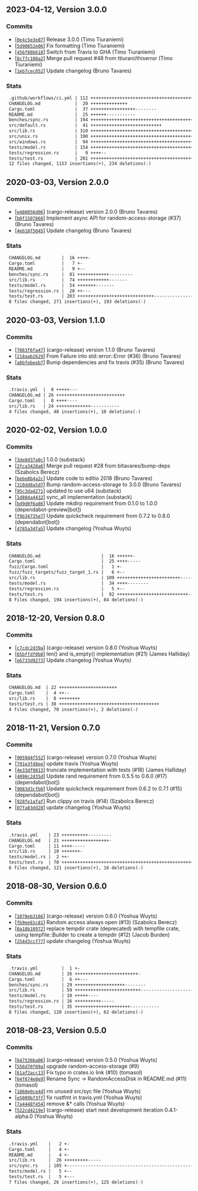 ## 2023-04-12, Version 3.0.0
### Commits
- [[`0e4c5e3e87`](https://github.com/datrs/random-access-disk/commit/0e4c5e3e8776b5beb860d7a0507cac4a86fa5557)] Release 3.0.0 (Timo Tiuraniemi)
- [[`5d90852e06`](https://github.com/datrs/random-access-disk/commit/5d90852e06c0c2666690cbd9ea2f050d73acf06c)] Fix formatting (Timo Tiuraniemi)
- [[`456f88b618`](https://github.com/datrs/random-access-disk/commit/456f88b6189a45fdd8ee62df8272a95eadf3a0d7)] Switch from Travis to GHA (Timo Tiuraniemi)
- [[`8c77c108a2`](https://github.com/datrs/random-access-disk/commit/8c77c108a225951f85719b8503026a74c1ec5ce3)] Merge pull request #48 from ttiurani/thiserror (Timo Tiuraniemi)
- [[`1eb7cec052`](https://github.com/datrs/random-access-disk/commit/1eb7cec052d8782f001e2150b45f6bc544e38c77)] Update changelog (Bruno Tavares)

### Stats
```diff
 .github/workflows/ci.yml | 112 ++++++++++++++++++++++++++++++++++++++++++++++++++++++++++++++++++++++++++
 CHANGELOG.md             |  20 ++++++++++++++
 Cargo.toml               |  37 +++++++++++++++++--------
 README.md                |  25 ++++++-----------
 benches/sync.rs          | 194 +++++++++++++++++++++++++++++++++++++++++++++++++++++++++++++++++++++++++++++++++++++++++---------------------------------------
 src/default.rs           |  41 +++++++++++++++++++++++++++
 src/lib.rs               | 310 ++++++++++++++++++++++++++++++++++++++++++++++++++++++++++++++++++++++++++++++++++++++++++++++++++++++++++++++++++++++++++++++++++++++++++++++++++++++++++++++++++++++++-------------------------------------
 src/unix.rs              | 190 ++++++++++++++++++++++++++++++++++++++++++++++++++++++++++++++++++++++++++++++++++++++++++++++++++++++++++++++++++++++++++++++
 src/windows.rs           |  94 ++++++++++++++++++++++++++++++++++++++++++++++++++++++++++++++
 tests/model.rs           | 154 +++++++++++++++++++++++++++++++++++++++++++++++++++++++++++++++++++++---------------------------------
 tests/regression.rs      |   9 ++++--
 tests/test.rs            | 201 ++++++++++++++++++++++++++++++++++++++++++++++++++++++++++++++++++++++++++++++++++++++++++++++++++++++++++---------------------------
 12 files changed, 1153 insertions(+), 234 deletions(-)
```


## 2020-03-03, Version 2.0.0
### Commits
- [[`e480856d06`](https://github.com/datrs/random-access-disk/commit/e480856d06af1357f33ef7bf826373c169df83d2)] (cargo-release) version 2.0.0 (Bruno Tavares)
- [[`b0f1507868`](https://github.com/datrs/random-access-disk/commit/b0f15078689fbfd379aa249ff45bf28be54f2249)] Implement async API for random-access-storage (#37) (Bruno Tavares)
- [[`4eb18f5045`](https://github.com/datrs/random-access-disk/commit/4eb18f50458df30da747cbef7380704d2c7791d1)] Update changelog (Bruno Tavares)

### Stats
```diff
 CHANGELOG.md        |  16 ++++-
 Cargo.toml          |   7 +-
 README.md           |   9 +--
 benches/sync.rs     |  81 ++++++++++++---------
 src/lib.rs          |  74 ++++++++++++-------
 tests/model.rs      |  54 +++++++-------
 tests/regression.rs |  20 ++---
 tests/test.rs       | 203 +++++++++++++++++++++++++++++------------------------
 8 files changed, 271 insertions(+), 193 deletions(-)
```


## 2020-03-03, Version 1.1.0
### Commits
- [[`7063f6fa47`](https://github.com/datrs/random-access-disk/commit/7063f6fa47dc7689e1d44055aa594845345f890f)] (cargo-release) version 1.1.0 (Bruno Tavares)
- [[`218aab2629`](https://github.com/datrs/random-access-disk/commit/218aab2629ce76308c946c62b61078b749100c53)] From Failure into std::error::Error (#36) (Bruno Tavares)
- [[`a8bfebeeb7`](https://github.com/datrs/random-access-disk/commit/a8bfebeeb7edda672783aeb9ab5fa9f9555e4b74)] Bump dependencies and fix travis (#35) (Bruno Tavares)

### Stats
```diff
 .travis.yml  |  8 +++++---
 CHANGELOG.md | 26 ++++++++++++++++++++++++++
 Cargo.toml   |  8 ++++----
 src/lib.rs   | 24 +++++++++++++-----------
 4 files changed, 48 insertions(+), 18 deletions(-)
```


## 2020-02-02, Version 1.0.0
### Commits
- [[`3de8d37a0c`](https://github.com/datrs/random-access-disk/commit/3de8d37a0c33bc15874de8870734bbdd07a8b24c)] 1.0.0 (substack)
- [[`2fca3428a6`](https://github.com/datrs/random-access-disk/commit/2fca3428a6ca6e484c5b31c8b62422553641731e)] Merge pull request #28 from bltavares/bump-deps (Szabolcs Berecz)
- [[`bebe8b4a2c`](https://github.com/datrs/random-access-disk/commit/bebe8b4a2c95dcd6d19c54ceb2fe854799af4ea4)] Update code to editio 2018 (Bruno Tavares)
- [[`310dd8a5d7`](https://github.com/datrs/random-access-disk/commit/310dd8a5d79e2edcfbded8cb48a17c5949c6b276)] Bump random-access-storage to 3.0.0 (Bruno Tavares)
- [[`95c3dad271`](https://github.com/datrs/random-access-disk/commit/95c3dad2715ade75c18337bb72f109573c9c08e3)] updated to use u64 (substack)
- [[`1d884a4432`](https://github.com/datrs/random-access-disk/commit/1d884a443232528c2a0a9e03901cb12eca137ac1)] sync_all implementation (substack)
- [[`bd9d0f6a86`](https://github.com/datrs/random-access-disk/commit/bd9d0f6a869d9f8225ae8582a5bfe5db6ca52578)] Update mkdirp requirement from 0.1.0 to 1.0.0 (dependabot-preview[bot])
- [[`f9b34735e7`](https://github.com/datrs/random-access-disk/commit/f9b34735e79020ff2f39bef510026f5cf8bf02b3)] Update quickcheck requirement from 0.7.2 to 0.8.0 (dependabot[bot])
- [[`4785a3dfa5`](https://github.com/datrs/random-access-disk/commit/4785a3dfa5aed164df833eafaeef4edda0dfd2c4)] Update changelog (Yoshua Wuyts)

### Stats
```diff
 CHANGELOG.md                       |  16 ++++++-
 Cargo.toml                         |  25 ++++-----
 fuzz/Cargo.toml                    |   1 +-
 fuzz/fuzz_targets/fuzz_target_1.rs |   6 +--
 src/lib.rs                         | 109 ++++++++++++++++++++++++--------------
 tests/model.rs                     |  34 ++++--------
 tests/regression.rs                |   5 +--
 tests/test.rs                      |  82 +++++++++++++++++++++++++++--
 8 files changed, 194 insertions(+), 84 deletions(-)
```


## 2018-12-20, Version 0.8.0
### Commits
- [[`c7cdc2d39a`](https://github.com/datrs/random-access-disk/commit/c7cdc2d39a7d92103f7125c28d2451ecf6272578)] (cargo-release) version 0.8.0 (Yoshua Wuyts)
- [[`65bffdf0b8`](https://github.com/datrs/random-access-disk/commit/65bffdf0b8ef6d7b37a89b9ef498fb62a24a2e25)] len() and is_empty() implementation (#21) (James Halliday)
- [[`e6733d9273`](https://github.com/datrs/random-access-disk/commit/e6733d92734e42881ca5f90228eef96883b005a7)] Update changelog (Yoshua Wuyts)

### Stats
```diff
 CHANGELOG.md  | 22 ++++++++++++++++++++++
 Cargo.toml    |  4 ++--
 src/lib.rs    |  8 ++++++++
 tests/test.rs | 38 ++++++++++++++++++++++++++++++++++++++
 4 files changed, 70 insertions(+), 2 deletions(-)
```


## 2018-11-21, Version 0.7.0
### Commits
- [[`9059d4f552`](https://github.com/datrs/random-access-disk/commit/9059d4f5524f16f52badff98a92e4b7db308a2d0)] (cargo-release) version 0.7.0 (Yoshua Wuyts)
- [[`791e3fd8ee`](https://github.com/datrs/random-access-disk/commit/791e3fd8ee1fd7af387119e734fd498074fc8c33)] update travis (Yoshua Wuyts)
- [[`4e33df9813`](https://github.com/datrs/random-access-disk/commit/4e33df981357474f1e986e3fef63f5b4397efad0)] truncate implementation with tests (#18) (James Halliday)
- [[`4098c2d35d`](https://github.com/datrs/random-access-disk/commit/4098c2d35dd570d635a890656925ae898e8e9e05)] Update rand requirement from 0.5.5 to 0.6.0 (#17) (dependabot[bot])
- [[`9083d3cfb0`](https://github.com/datrs/random-access-disk/commit/9083d3cfb08069541a146f7e12e6af06c97354c0)] Update quickcheck requirement from 0.6.2 to 0.7.1 (#15) (dependabot[bot])
- [[`928fe1afaf`](https://github.com/datrs/random-access-disk/commit/928fe1afaf95453a00bb7754bb7ff91e08fe5689)] Run clippy on travis (#14) (Szabolcs Berecz)
- [[`07fa83dd28`](https://github.com/datrs/random-access-disk/commit/07fa83dd2882d0b6868378e7a9599572693e035e)] update changelog (Yoshua Wuyts)

### Stats
```diff
 .travis.yml    | 23 ++++++++++---------
 CHANGELOG.md   | 21 ++++++++++++++++++-
 Cargo.toml     | 11 ++++-----
 src/lib.rs     | 10 +++++++-
 tests/model.rs |  2 ++-
 tests/test.rs  | 70 +++++++++++++++++++++++++++++++++++++++++++++++++++++++++++-
 6 files changed, 121 insertions(+), 16 deletions(-)
```


## 2018-08-30, Version 0.6.0
### Commits
- [[`1070eb3166`](https://github.com/datrs/random-access-disk/commits/1070eb31665c3578842997557af292a9e702a033)] (cargo-release) version 0.6.0 (Yoshua Wuyts)
- [[`fb9ee81c81`](https://github.com/datrs/random-access-disk/commits/fb9ee81c81043619ecf6ea3a5d670373248cd677)] Random access always open (#13) (Szabolcs Berecz)
- [[`0a18b10972`](https://github.com/datrs/random-access-disk/commits/0a18b109722c73f7385f77fe7fb7c2d118f7bcae)] replace tempdir crate (deprecated) with tempfile crate, using tempfile::Builder to create a tempdir (#12) (Jacob Burden)
- [[`254d3ccf77`](https://github.com/datrs/random-access-disk/commits/254d3ccf7789e615a46815c0e43f0892aab96eff)] update changelog (Yoshua Wuyts)

### Stats
```diff
 .travis.yml         |  1 +-
 CHANGELOG.md        | 26 ++++++++++++++++++++++++-
 Cargo.toml          |  6 ++---
 benches/sync.rs     | 29 +++++++++++++++++++--------
 src/lib.rs          | 59 +++++++++++++++++++++++++-----------------------------
 tests/model.rs      | 10 +++++----
 tests/regression.rs | 16 ++++++++++-----
 tests/test.rs       | 35 +++++++++++++++++++++-----------
 8 files changed, 120 insertions(+), 62 deletions(-)
```


## 2018-08-23, Version 0.5.0
### Commits
- [[`647536ba06`](https://github.com/datrs/random-access-disk/commits/647536ba06ab55f810c7981e60d68481ec55044c)] (cargo-release) version 0.5.0 (Yoshua Wuyts)
- [[`556d70f09a`](https://github.com/datrs/random-access-disk/commits/556d70f09a0b23cf15107442f9cefec7669ad463)] upgrade random-access-storage (#9)
- [[`61af2acc13`](https://github.com/datrs/random-access-disk/commits/61af2acc135456d39eb05b92e1ad3a20e790e53c)] Fix typo in crates.io link (#10)
 (tomasol)
- [[`64f674e8e9`](https://github.com/datrs/random-access-disk/commits/64f674e8e9b7377b209775e5bf31238f6be213cb)] Rename Sync -> RandomAccessDisk in README.md (#11)
 (tomasol)
- [[`1860e0ce4d`](https://github.com/datrs/random-access-disk/commits/1860e0ce4d8b0de8fce189beaaad549d79b3d40f)] rm unused src/syc file (Yoshua Wuyts)
- [[`e5089b73ff`](https://github.com/datrs/random-access-disk/commits/e5089b73ffc2a75210fa2c2fab52ee0050486ec6)] fix rustfmt in travis.yml (Yoshua Wuyts)
- [[`7a4448f454`](https://github.com/datrs/random-access-disk/commits/7a4448f454bcc57f158d6c360a5d82727a6a74e9)] remove &* calls (Yoshua Wuyts)
- [[`522cd4219e`](https://github.com/datrs/random-access-disk/commits/522cd4219e8bfd37cb3403f1100d6024f5367f2b)] (cargo-release) start next development iteration 0.4.1-alpha.0 (Yoshua Wuyts)

### Stats
```diff
 .travis.yml    |   2 +-
 Cargo.toml     |   4 +-
 README.md      |   4 +-
 src/lib.rs     |  26 +++++++++-----
 src/sync.rs    | 105 +----------------------------------------------------------
 tests/model.rs |   5 +--
 tests/test.rs  |   5 +---
 7 files changed, 26 insertions(+), 125 deletions(-)
```



